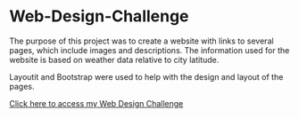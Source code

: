 # Web-Design-Challenge

The purpose of this project was to create a website with links to several pages, which include images and descriptions.  The information used for the website is based on weather data relative to city latitude.

Layoutit and Bootstrap were used to help with the design and layout of the pages.  

<a href="carlymckelvy.github.io/Web-Design-Challenge/WebVisualizations/index.html">Click here to access my Web Design Challenge</a>
